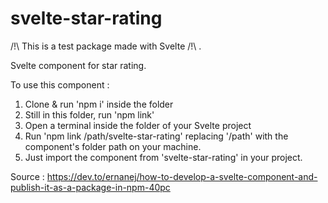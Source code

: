 # svelte-star-rating
/!\ This is a test package made with Svelte /!\ .

Svelte component for star rating.

To use this component : 
1) Clone & run 'npm i' inside the folder
2) Still in this folder, run 'npm link'
3) Open a terminal inside the folder of your Svelte project
4) Run 'npm link /path/svelte-star-rating' replacing '/path' with the component's folder path on your machine.
5) Just import the component from 'svelte-star-rating' in your project.


Source : https://dev.to/ernanej/how-to-develop-a-svelte-component-and-publish-it-as-a-package-in-npm-40pc
